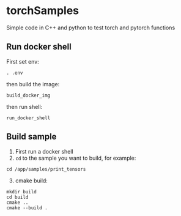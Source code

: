 # torchSamples

Simple code in C++ and python to test torch and pytorch functions

## Run docker shell
First set env:
```
. .env
```

then build the image:
```
build_docker_img
```

then run shell:
```
run_docker_shell
```

## Build sample
1. First run a docker shell
2. `cd` to the sample you want to build, for example:
```
cd /app/samples/print_tensors
```
3. cmake build:
```
mkdir build
cd build
cmake ..
cmake --build .
```